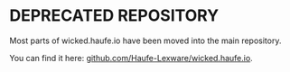 # DEPRECATED REPOSITORY

Most parts of wicked.haufe.io have been moved into the main repository.

You can find it here: [github.com/Haufe-Lexware/wicked.haufe.io](https://github.com/Haufe-Lexware/wicked.haufe.io).

<!-- # wicked.haufe.io

This is a part of the open source API Management solution wicked.haufe.io.

For more information, see the main documentation repository at

[github.com/Haufe-Lexware/wicked.haufe.io](https://github.com/Haufe-Lexware/wicked.haufe.io)

This README is intentionally left without content.

## Test framework

Integration tests can be found in the [wicked.portal-test](https://github.com/Haufe-Lexware/wicked.portal-test) repository.

## License

Copyright 2016 Haufe-Lexware GmbH & Co. KG

Licensed under the Apache License, Version 2.0 (the "License");
you may not use this file except in compliance with the License.
You may obtain a copy of the License at

[http://www.apache.org/licenses/LICENSE-2.0](http://www.apache.org/licenses/LICENSE-2.0)

Unless required by applicable law or agreed to in writing, software
distributed under the License is distributed on an "AS IS" BASIS,
WITHOUT WARRANTIES OR CONDITIONS OF ANY KIND, either express or implied.
See the License for the specific language governing permissions and
limitations under the License. -->
